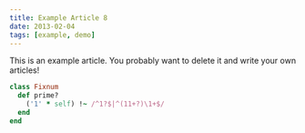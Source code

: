 ```yaml
---
title: Example Article 8
date: 2013-02-04
tags: [example, demo]
---
```


This is an example article. You probably want to delete it and write your own articles!

``` ruby
class Fixnum
  def prime?
    ('1' * self) !~ /^1?$|^(11+?)\1+$/
  end
end
```
